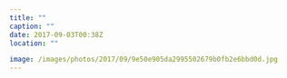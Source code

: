 ```yaml
---
title: ""
caption: ""
date: 2017-09-03T00:38Z
location: ""

image: /images/photos/2017/09/9e50e905da2995502679b0fb2e6bbd0d.jpg
---
```

